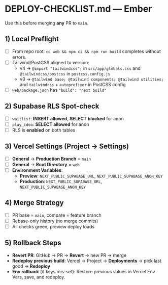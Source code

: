 # DEPLOY-CHECKLIST.md — Ember

Use this before merging **any** PR to `main`.

## 1) Local Preflight

- [ ] From repo root: `cd web && npm ci && npm run build` completes without errors.
- [ ] Tailwind/PostCSS aligned to version:
  - v4 → `@import "tailwindcss";` in `src/app/globals.css` and `@tailwindcss/postcss` in `postcss.config.js`
  - v3 → `@tailwind base; @tailwind components; @tailwind utilities;` and `tailwindcss` + `autoprefixer` in PostCSS config
- [ ] `web/package.json` has `"build": "next build"`

## 2) Supabase RLS Spot-check

- [ ] `waitlist`: **INSERT allowed**, **SELECT blocked** for anon
- [ ] `play_idea`: **SELECT allowed** for anon
- [ ] RLS is **enabled** on both tables

## 3) Vercel Settings (Project → Settings)

- [ ] **General** → **Production Branch** = `main`
- [ ] **General** → **Root Directory** = `web`
- [ ] **Environment Variables**:
  - **Preview**: `NEXT_PUBLIC_SUPABASE_URL`, `NEXT_PUBLIC_SUPABASE_ANON_KEY`
  - **Production**: `NEXT_PUBLIC_SUPABASE_URL`, `NEXT_PUBLIC_SUPABASE_ANON_KEY`

## 4) Merge Strategy

- [ ] PR base = `main`, compare = feature branch
- [ ] Rebase-only history (no merge commits)
- [ ] All checks green; preview deploy loads

## 5) Rollback Steps

- **Revert PR**: GitHub → PR → **Revert** → new PR → merge
- **Redeploy previous build**: Vercel → Project → **Deployments** → pick last good → **Redeploy**
- **Env rollback** (if keys mis-set): Restore previous values in Vercel Env Vars, save, and redeploy.

